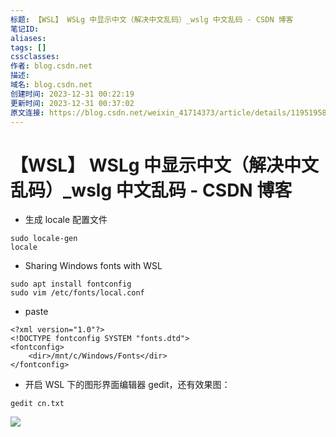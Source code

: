 ```yaml
---
标题: 【WSL】 WSLg 中显示中文（解决中文乱码）_wslg 中文乱码 - CSDN 博客
笔记ID: 
aliases: 
tags: []
cssclasses: 
作者: blog.csdn.net
描述: 
域名: blog.csdn.net
创建时间: 2023-12-31 00:22:19
更新时间: 2023-12-31 00:37:02
原文连接: https://blog.csdn.net/weixin_41714373/article/details/119519589
---
```


# 【WSL】 WSLg 中显示中文（解决中文乱码）_wslg 中文乱码 - CSDN 博客

- 生成 locale 配置文件

```
sudo locale-gen
locale

```

- Sharing Windows fonts with WSL

```
sudo apt install fontconfig
sudo vim /etc/fonts/local.conf

```

- paste

```
<?xml version="1.0"?>
<!DOCTYPE fontconfig SYSTEM "fonts.dtd">
<fontconfig>
    <dir>/mnt/c/Windows/Fonts</dir>
</fontconfig>

```

- 开启 WSL 下的图形界面编辑器 gedit，还有效果图：

```
gedit cn.txt

```

![](https://img-blog.csdnimg.cn/655f24dada204c2e90f4ed5164adc2a6.png)
